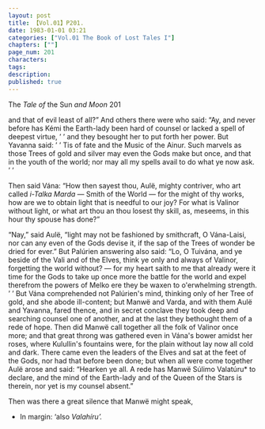 ```yaml
---
layout: post
title: 【Vol.01】P201.
date: 1983-01-01 03:21
categories: ["Vol.01 The Book of Lost Tales I"]
chapters: [""]
page_num: 201
characters: 
tags: 
description: 
published: true
---
```


<p style="text-indent: 0;">
The <I>Tale of </I>the Sun <I>and Moon </I>201
</p>

and that of evil least of all?” And others there were who said: “Ay, and never before has Kémi the Earth-lady been hard of counsel or lacked a spell of deepest virtue, ’ ’ and they besought her to put forth her power. But Yavanna said: ’ ’ Tis of fate and the Music of the Ainur. Such marvels as those Trees of gold and silver may even the Gods make but once, and that in the youth of the world; nor may all my spells avail to do what ye now ask. ’ ’

Then said Vána: “How then sayest thou, Aulë, mighty contriver, who art called <I>i-Talka Marda </I>— Smith of the World — for the might of thy works, how are we to obtain light that is needful to our joy? For what is Valinor without light, or what art thou an thou losest thy skill, as, meseems, in this hour thy spouse has done?”

“Nay,” said Aulë, “light may not be fashioned by smithcraft, O Vána-Laisi, nor can any even of the Gods devise it, if the sap of the Trees of wonder be dried for ever.” But Palúrien answering also said: “Lo, O Tuivána, and ye beside of the Vali and of the Elves, think ye only and always of Valinor, forgetting the world without? — for my heart saith to me that already were it time for the Gods to take up once more the battle for the world and expel therefrom the powers of Melko ere they be waxen to o'erwhelming strength. ’ ’ But Vána comprehended not Palúrien's mind, thinking only of her Tree of gold, and she abode ill-content; but Manwë and Varda, and with them Aulë and Yavanna, fared thence, and in secret conclave they took deep and searching counsel one of another, and at the last they bethought them of a rede of hope. Then did Manwë call together all the folk of Valinor once more; and that great throng was gathered even in Vána's bower amidst her roses, where Kulullin's fountains were, for the plain without lay now all cold and dark. There came even the leaders of the Elves and sat at the feet of the Gods, nor had that before been done; but when all were come together Aulë arose and said: “Hearken ye all. A rede has Manwë Súlimo Valatúru* to declare, and the mind of the Earth-lady and of the Queen of the Stars is therein, nor yet is my counsel absent.”

Then was there a great silence that Manwë might speak,

* In margin: ‘also <I>Valahíru’.</I>

